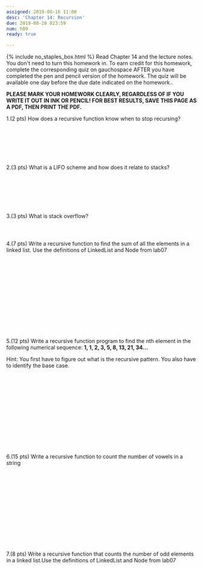 ```yaml
---
assigned: 2019-08-16 11:00
desc: 'Chapter 14: Recursion'
due: 2019-08-28 023:59
num: h09
ready: true

---
```

{% include no_staples_box.html %}
Read Chapter 14 and the lecture notes. You don't need to turn this homework in. To earn credit for this homework, complete the corresponding quiz on gauchospace AFTER you have completed the pen and pencil version of the homework. The quiz will be available one day before the due date indicated on the homework..

<b>PLEASE MARK YOUR HOMEWORK CLEARLY, REGARDLESS OF IF YOU WRITE IT OUT IN INK OR PENCIL! FOR BEST RESULTS, SAVE THIS PAGE AS A PDF, THEN PRINT THE PDF.</b>

1.(2 pts) How does a recursive function know when to stop recursing?
<div style="margin-bottom:8em"></div>

2.(3 pts) What is a LIFO scheme and how does it relate to stacks?
<div style="margin-bottom:8em"></div>

3.(3 pts) What is stack overflow?
<div style="margin-bottom:4em"></div>

4.(7 pts) Write a recursive function to find the sum of all the elements in a linked list. Use the definitions of LinkedList and Node from lab07

<div style="margin-bottom:16em"></div>

<div class="pagebreak"></div>

<div markdown="1">

5.(12 pts) Write a recursive function program to find the *n*th element in the following numerical sequence: **1, 1, 2, 3, 5, 8, 13, 21, 34...**

Hint: You first have to figure out what is the recursive pattern. You also have to identify the base case.
<div style="margin-bottom:16em"></div>
6.(15 pts) Write a recursive function to count the number of vowels in a string

<div style="margin-bottom:16em"></div>

7.(8 pts) Write a recursive function that counts the number of odd elements in a linked list.Use the definitions of LinkedList and Node from lab07



</div>
